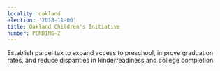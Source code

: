 ```yaml
---
locality: oakland
election: '2018-11-06'
title: Oakland Children's Initiative
number: PENDING-2
---
```

Establish parcel tax to expand access to preschool, improve graduation rates, and reduce disparities in kinderreadiness and college completion
